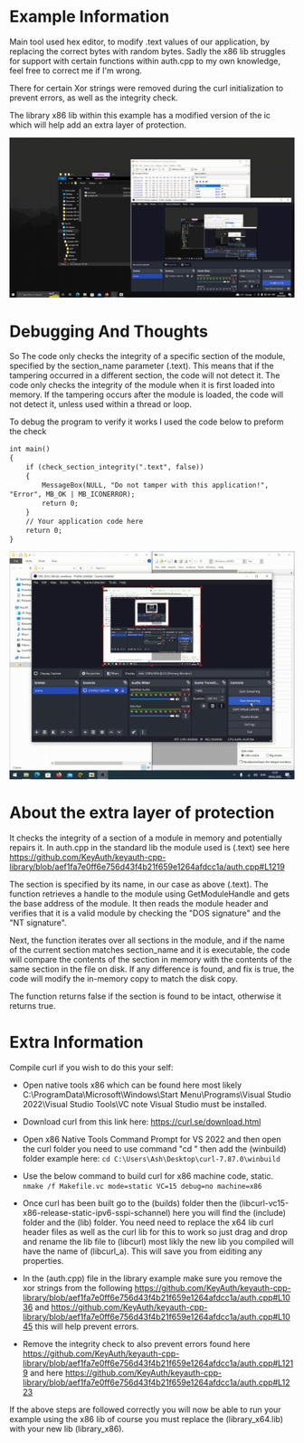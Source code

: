 # Example Information

Main tool used hex editor, to modify .text values of our application, by replacing the correct bytes with random bytes. Sadly the x86 lib struggles for support with certain functions within auth.cpp to my own knowledge, feel free to correct me if I'm wrong. 

There for certain Xor strings were removed during the curl initialization to prevent errors, as well as the integrity check. 

The library x86 lib within this example has a modified version of the ic which will help add an extra layer of protection.

![image](https://raw.githubusercontent.com/ash05051995/example-x86/main/view.gif)

# Debugging And Thoughts

So The code only checks the integrity of a specific section of the module, specified by the section_name parameter (.text). This means that if the tampering occurred in a different section, the code will not detect it. The code only checks the integrity of the module when it is first loaded into memory. If the tampering occurs after the module is loaded, the code will not detect it, unless used within a thread or loop.

To debug the program to verify it works I used the code below to preform the check

```
int main()
{
    if (check_section_integrity(".text", false))
    {
        MessageBox(NULL, "Do not tamper with this application!", "Error", MB_OK | MB_ICONERROR);
        return 0;
    }
    // Your application code here
    return 0;
}
```

![image](https://raw.githubusercontent.com/ash05051995/example-x86/main/debug.gif)

# About the extra layer of protection

It checks the integrity of a section of a module in memory and potentially repairs it. In auth.cpp in the standard lib the module used is (.text) see here https://github.com/KeyAuth/keyauth-cpp-library/blob/aef1fa7e0ff6e756d43f4b21f659e1264afdcc1a/auth.cpp#L1219

The section is specified by its name, in our case as above (.text). The function retrieves a handle to the module using GetModuleHandle and gets the base address of the module. It then reads the module header and verifies that it is a valid module by checking the "DOS signature" and the "NT signature".

Next, the function iterates over all sections in the module, and if the name of the current section matches section_name and it is executable, the code will compare the contents of the section in memory with the contents of the same section in the file on disk. If any difference is found, and fix is true, the code will modify the in-memory copy to match the disk copy.

The function returns false if the section is found to be intact, otherwise it returns true.

# Extra Information

Compile curl if you wish to do this your self:

* Open native tools x86 which can be found here most likely C:\ProgramData\Microsoft\Windows\Start Menu\Programs\Visual Studio 2022\Visual Studio Tools\VC
note Visual Studio must be installed.

* Download curl from this link here: https://curl.se/download.html

* Open x86 Native Tools Command Prompt for VS 2022 and then open the curl folder you need to use command "cd " then add the (winbuild) folder example here: ```cd C:\Users\Ash\Desktop\curl-7.87.0\winbuild```

* Use the below command to build curl for x86 machine code, static. ```nmake /f Makefile.vc mode=static VC=15 debug=no machine=x86```

* Once curl has been built go to the (builds) folder then the (libcurl-vc15-x86-release-static-ipv6-sspi-schannel) here you will find the (include) folder and the (lib) folder. You need need to replace the x64 lib curl header files as well as the curl lib for this to work so just drag and drop and rename the lib file to (libcurl) most likly the new lib you compiled will have the name of (libcurl_a). This will save you from eiditing any properties.

* In the (auth.cpp) file in the library example make sure you remove the xor strings from the following https://github.com/KeyAuth/keyauth-cpp-library/blob/aef1fa7e0ff6e756d43f4b21f659e1264afdcc1a/auth.cpp#L1036 and https://github.com/KeyAuth/keyauth-cpp-library/blob/aef1fa7e0ff6e756d43f4b21f659e1264afdcc1a/auth.cpp#L1045 this will help prevent errors.

* Remove the integrity check to also prevent errors found here https://github.com/KeyAuth/keyauth-cpp-library/blob/aef1fa7e0ff6e756d43f4b21f659e1264afdcc1a/auth.cpp#L1219 and here https://github.com/KeyAuth/keyauth-cpp-library/blob/aef1fa7e0ff6e756d43f4b21f659e1264afdcc1a/auth.cpp#L1223

If the above steps are followed correctly you will now be able to run your example using the x86 lib of course you must replace the (library_x64.lib) with your new lib (library_x86).
